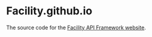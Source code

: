 # Facility.github.io

The source code for the [Facility API Framework website](https://facilityapi.github.io/).

